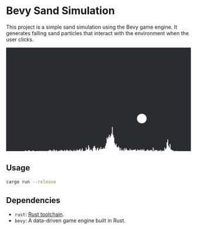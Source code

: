 # Bevy Sand Simulation

This project is a simple sand simulation using the Bevy game engine. It generates falling sand particles that interact with the environment when the user clicks.

![demo](./docs/demo.png)

## Usage

   ```sh
   cargo run --release
   ```
## Dependencies

- `rust`: [Rust toolchain](https://www.rust-lang.org/tools/install).
- `bevy`: A data-driven game engine built in Rust.
